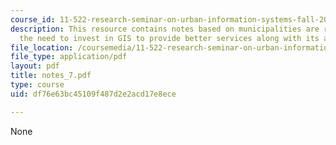 ```yaml
---
course_id: 11-522-research-seminar-on-urban-information-systems-fall-2005
description: This resource contains notes based on municipalities are recognizing
  the need to invest in GIS to provide better services along with its advantages.
file_location: /coursemedia/11-522-research-seminar-on-urban-information-systems-fall-2005/df76e63bc45109f487d2e2acd17e8ece_notes_7.pdf
file_type: application/pdf
layout: pdf
title: notes_7.pdf
type: course
uid: df76e63bc45109f487d2e2acd17e8ece

---
```

None